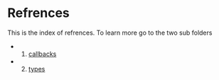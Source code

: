 # Refrences

This is the index of refrences. To learn more go to the two sub folders

- 1. [callbacks](./callbacks/)
- 2. [types](./types/)